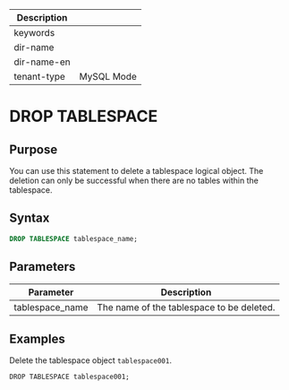 | Description   |                 |
|---------------|-----------------|
| keywords      |                 |
| dir-name      |                 |
| dir-name-en   |                 |
| tenant-type   | MySQL Mode      |

# DROP TABLESPACE

## Purpose

You can use this statement to delete a tablespace logical object. The deletion can only be successful when there are no tables within the tablespace.

## Syntax

```sql
DROP TABLESPACE tablespace_name;
```

## Parameters

| **Parameter** | **Description** |
|-----------------|-----------------------|
| tablespace_name | The name of the tablespace to be deleted.|

## Examples

Delete the tablespace object `tablespace001`.

```shell
DROP TABLESPACE tablespace001;
```